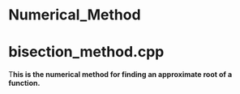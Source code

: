 # Numerical_Method<br>
<h1>bisection_method.cpp</h1>
<p>T<b>his is the numerical method for finding an approximate root of a function.</b></p>
